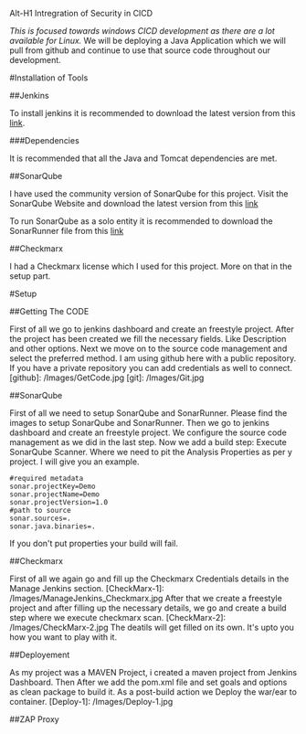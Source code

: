 Alt-H1 Intregration of Security in CICD

*This is focused towards windows CICD development as there are a lot available for Linux.*
We will be deploying a Java Application which we will pull from github and continue to use that source code throughout our development.



#Installation of Tools

##Jenkins

To install jenkins it is recommended to download the latest version from this [link](https://jenkins.io/download/).

###Dependencies

It is recommended that all the Java and Tomcat dependencies are met.

##SonarQube

I have used the community version of SonarQube for this project.
Visit the SonarQube Website and download the latest version from this [link](https://www.sonarqube.org/downloads/)

To run SonarQube as a solo entity it is recommended to download the SonarRunner file from this [link](https://docs.sonarqube.org/display/SONARQUBE45/Installing+and+Configuring+SonarQube+Runner)

##Checkmarx

I had a Checkmarx license which I used for this project. More on that in the setup part.



#Setup

##Getting The CODE

First of all we go to jenkins dashboard and create an freestyle project. After the project has been created we fill the necessary fields. Like Description and other options.
Next we move on to the source code management and select the preferred method. I am using github here with a public repository. If you have a private repository you can add credentials as well to connect.
[github]: /Images/GetCode.jpg
[git]: /Images/Git.jpg

##SonarQube
 
First of all we need to setup SonarQube and SonarRunner. Please find the images to setup SonarQube and SonarRunner.
Then we go to jenkins dashboard and create an freestyle project. We configure the source code management as we did in the last step.
Now we add a build step: Execute SonarQube Scanner. Where we need to pit the Analysis Properties as per y project. I will give you an example.

``` SonarQube
#required metadata
sonar.projectKey=Demo
sonar.projectName=Demo
sonar.projectVersion=1.0
#path to source
sonar.sources=.
sonar.java.binaries=.
```
If you don't put properties your build will fail.

[SonarQube]: /Images/GlobalSettigs.jpg


##Checkmarx

First of all we again go and fill up the Checkmarx Credentials details in the Manage Jenkins section. 
[CheckMarx-1]: /Images/ManageJenkins_Checkmarx.jpg
After that we create a freestyle project and after filling up the necessary details, we go and create a build step where we execute checkmarx scan.
[CheckMarx-2]: /Images/CheckMarx-2.jpg
The deatils will get filled on its own. It's upto you how you want to play with it.

##Deployement

As my project was a MAVEN Project, i created a maven project from Jenkins Dashboard. Then After we add the pom.xml file and set goals and options as clean package to build it.
As a post-build action we Deploy the war/ear to  container.
[Deploy-1]: /Images/Deploy-1.jpg

##ZAP Proxy
